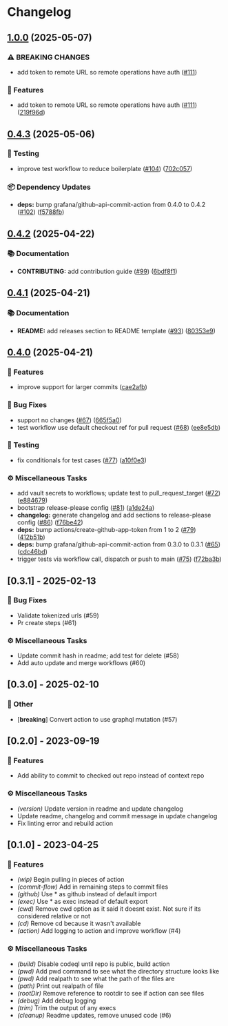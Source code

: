 # Changelog

## [1.0.0](https://github.com/grafana/github-api-commit-action/compare/v0.4.3...v1.0.0) (2025-05-07)


### ⚠ BREAKING CHANGES

* add token to remote URL so remote operations have auth ([#111](https://github.com/grafana/github-api-commit-action/issues/111))

### 🚀 Features

* add token to remote URL so remote operations have auth ([#111](https://github.com/grafana/github-api-commit-action/issues/111)) ([219f96d](https://github.com/grafana/github-api-commit-action/commit/219f96df5c2c646d38463d3a0d18979616448b41))

## [0.4.3](https://github.com/grafana/github-api-commit-action/compare/v0.4.2...v0.4.3) (2025-05-06)


### 🧪 Testing

* improve test workflow to reduce boilerplate ([#104](https://github.com/grafana/github-api-commit-action/issues/104)) ([702c057](https://github.com/grafana/github-api-commit-action/commit/702c057668af23a7bbd990f46ee800b1603f41bd))


### 📦 Dependency Updates

* **deps:** bump grafana/github-api-commit-action from 0.4.0 to 0.4.2 ([#102](https://github.com/grafana/github-api-commit-action/issues/102)) ([f5788fb](https://github.com/grafana/github-api-commit-action/commit/f5788fbbe894fa820e1ee49d5e9d8e5149f72282))

## [0.4.2](https://github.com/grafana/github-api-commit-action/compare/v0.4.1...v0.4.2) (2025-04-22)


### 📚 Documentation

* **CONTRIBUTING:** add contribution guide ([#99](https://github.com/grafana/github-api-commit-action/issues/99)) ([6bdf8f1](https://github.com/grafana/github-api-commit-action/commit/6bdf8f1cb22d95f48887e9ea05a7010f8d2bbc25))

## [0.4.1](https://github.com/grafana/github-api-commit-action/compare/v0.4.0...v0.4.1) (2025-04-21)


### 📚 Documentation

* **README:** add releases section to README template ([#93](https://github.com/grafana/github-api-commit-action/issues/93)) ([80353e9](https://github.com/grafana/github-api-commit-action/commit/80353e98320a5165a7d134e55868d29c210bf87e))

## [0.4.0](https://github.com/grafana/github-api-commit-action/compare/v0.3.1...v0.4.0) (2025-04-21)


### 🚀 Features

* improve support for larger commits ([cae2afb](https://github.com/grafana/github-api-commit-action/commit/cae2afb911661e78ed33f4a07d17b6ad105b2ac4))


### 🐛 Bug Fixes

* support no changes ([#67](https://github.com/grafana/github-api-commit-action/issues/67)) ([665f5a0](https://github.com/grafana/github-api-commit-action/commit/665f5a07397c8574da8babb275bc27bf4fd542c0))
* test workflow use default checkout ref for pull request ([#68](https://github.com/grafana/github-api-commit-action/issues/68)) ([ee8e5db](https://github.com/grafana/github-api-commit-action/commit/ee8e5db2746fd53945d81daeee489265d6cdc238))


### 🧪 Testing

* fix conditionals for test cases ([#77](https://github.com/grafana/github-api-commit-action/issues/77)) ([a10f0e3](https://github.com/grafana/github-api-commit-action/commit/a10f0e3ecded6e63f5f0e208acae7496bc69e8c7))


### ⚙️ Miscellaneous Tasks

* add vault secrets to workflows; update test to pull_request_target ([#72](https://github.com/grafana/github-api-commit-action/issues/72)) ([e884679](https://github.com/grafana/github-api-commit-action/commit/e8846792fd30ed6023eb560f3d2654fecd9a4d0a))
* bootstrap release-please config ([#81](https://github.com/grafana/github-api-commit-action/issues/81)) ([a1de24a](https://github.com/grafana/github-api-commit-action/commit/a1de24a3244cc89866e77d2afdc1729dab9dd9bf))
* **changelog:** generate changelog and add sections to release-please config ([#86](https://github.com/grafana/github-api-commit-action/issues/86)) ([f76be42](https://github.com/grafana/github-api-commit-action/commit/f76be42c88502e9740b110813650a9dbe85207dd))
* **deps:** bump actions/create-github-app-token from 1 to 2 ([#79](https://github.com/grafana/github-api-commit-action/issues/79)) ([412b51b](https://github.com/grafana/github-api-commit-action/commit/412b51bdf2e89caaf37e5b53b8fbc8a4c1c1c412))
* **deps:** bump grafana/github-api-commit-action from 0.3.0 to 0.3.1 ([#65](https://github.com/grafana/github-api-commit-action/issues/65)) ([cdc46bd](https://github.com/grafana/github-api-commit-action/commit/cdc46bd6d01c95fecdf1cf2acb3106478518d17e))
* trigger tests via workflow call, dispatch or push to main ([#75](https://github.com/grafana/github-api-commit-action/issues/75)) ([f72ba3b](https://github.com/grafana/github-api-commit-action/commit/f72ba3ba7d3a7def86ad1d8b5e7706912494e4c1))

## [0.3.1] - 2025-02-13

### 🐛 Bug Fixes

- Validate tokenized urls (#59)
- Pr create steps (#61)

### ⚙️ Miscellaneous Tasks

- Update commit hash in readme; add test for delete (#58)
- Add auto update and merge workflows (#60)

## [0.3.0] - 2025-02-10

### 💼 Other

- [**breaking**] Convert action to use graphql mutation (#57)

## [0.2.0] - 2023-09-19

### 🚀 Features

- Add ability to commit to checked out repo instead of context repo

### ⚙️ Miscellaneous Tasks

- *(version)* Update version in readme and update changelog
- Update readme, changelog and commit message in update changelog
- Fix linting error and rebuild action

## [0.1.0] - 2023-04-25

### 🚀 Features

- *(wip)* Begin pulling in pieces of action
- *(commit-flow)* Add in remaining steps to commit files
- *(github)* Use * as github instead of default import
- *(exec)* Use * as exec instead of default export
- *(cwd)* Remove cwd option as it said it doesnt exist. Not sure if its considered relative or not
- *(cd)* Remove cd because it wasn't available
- *(action)* Add logging to action and improve workflow (#4)

### ⚙️ Miscellaneous Tasks

- *(build)* Disable codeql until repo is public, build action
- *(pwd)* Add pwd command to see what the directory structure looks like
- *(pwd)* Add realpath to see what the path of the files are
- *(path)* Print out realpath of file
- *(rootDir)* Remove reference to rootdir to see if action can see files
- *(debug)* Add debug logging
- *(trim)* Trim the output of any execs
- *(cleanup)* Readme updates, remove unused code (#6)
